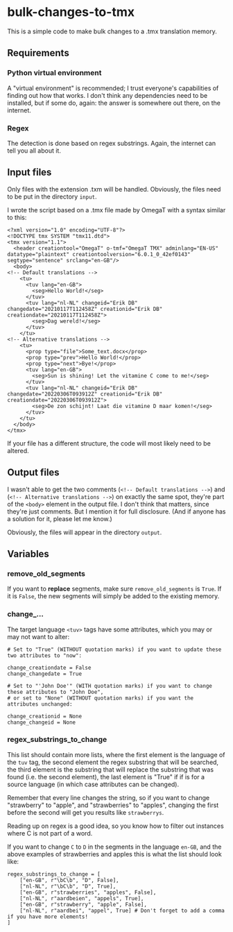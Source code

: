 # bulk-changes-to-tmx
This is a simple code to make bulk changes to a .tmx translation memory.

## Requirements
### Python virtual environment
A "virtual environment" is recommended; I trust everyone's capabilities of finding out how that works. I don't think any dependencies need to be installed, but if some do, again: the answer is somewhere out there, on the internet.

### Regex
The detection is done based on regex substrings. Again, the internet can tell you all about it.

## Input files
Only files with the extension .txm will be handled. Obviously, the files need to be put in the directory `input`.

I wrote the script based on a .tmx file made by OmegaT with a syntax similar to this:
```
<?xml version="1.0" encoding="UTF-8"?>
<!DOCTYPE tmx SYSTEM "tmx11.dtd">
<tmx version="1.1">
  <header creationtool="OmegaT" o-tmf="OmegaT TMX" adminlang="EN-US" datatype="plaintext" creationtoolversion="6.0.1_0_42ef0143" segtype="sentence" srclang="en-GB"/>
  <body>
<!-- Default translations -->
    <tu>
      <tuv lang="en-GB">
        <seg>Hello World!</seg>
      </tuv>
      <tuv lang="nl-NL" changeid="Erik DB" changedate="20210117T112458Z" creationid="Erik DB" creationdate="20210117T112458Z">
        <seg>Dag wereld!</seg>
      </tuv>
    </tu>
<!-- Alternative translations -->
    <tu>
      <prop type="file">Some_text.docx</prop>
      <prop type="prev">Hello World!</prop>
      <prop type="next">Bye!</prop>
      <tuv lang="en-GB">
        <seg>Sun is shining! Let the vitamine C come to me!</seg>
      </tuv>
      <tuv lang="nl-NL" changeid="Erik DB" changedate="20220306T093912Z" creationid="Erik DB" creationdate="20220306T093912Z">
        <seg>De zon schijnt! Laat die vitamine D maar komen!</seg>
      </tuv>
    </tu>
  </body>
</tmx>
```

If your file has a different structure, the code will most likely need to be altered.

## Output files
I wasn't able to get the two comments (`<!-- Default translations -->`) and (`<!-- Alternative translations -->`) on exactly the same spot, they're part of the `<body>` element in the output file. I don't think that matters, since they're just comments. But I mention it for full disclosure. (And if anyone has a solution for it, please let me know.)

Obviously, the files will appear in the directory `output`.

## Variables
### remove_old_segments
If you want to **replace** segments, make sure `remove_old_segments` is `True`. If it is `False`, the new segments will simply be added to the existing memory.

### change_...
The target language `<tuv>` tags have some attributes, which you may or may not want to alter:
```
# Set to "True" (WITHOUT quotation marks) if you want to update these two attributes to "now":

change_creationdate = False
change_changedate = True

# Set to "'John Doe'" (WITH quotation marks) if you want to change these attributes to "John Doe",
# or set to "None" (WITHOUT quotation marks) if you want the attributes unchanged:

change_creationid = None
change_changeid = None
```

### regex_substrings_to_change
This list should contain more lists, where the first element is the language of the `tuv` tag, the second element the regex substring that will be searched, the third element is the substring that will replace the substring that was found (i.e. the second element), the last element is "True" if if is for a source language (in which case attributes can be changed).

Remember that every line changes the string, so if you want to change "strawberry" to "apple", and "strawberries" to "apples", changing the first before the second will get you results like `strawberrys`.

Reading up on regex is a good idea, so you know how to filter out instances where C is not part of a word.

If you want to change `C` to `D` in the segments in the language `en-GB`, and the above examples of strawberries and apples this is what the list should look like:
```
regex_substrings_to_change = [
    ["en-GB", r"\bC\b", "D", False],
    ["nl-NL", r"\bC\b", "D", True],
    ["en-GB", r"strawberries", "apples", False],
    ["nl-NL", r"aardbeien", "appels", True],
    ["en-GB", r"strawberry", "apple", False],
    ["nl-NL", r"aardbei", "appel", True] # Don't forget to add a comma if you have more elements!
]
```